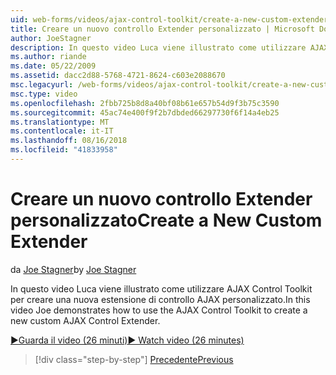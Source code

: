 ```yaml
---
uid: web-forms/videos/ajax-control-toolkit/create-a-new-custom-extender
title: Creare un nuovo controllo Extender personalizzato | Microsoft Docs
author: JoeStagner
description: In questo video Luca viene illustrato come utilizzare AJAX Control Toolkit per creare una nuova estensione di controllo AJAX personalizzato.
ms.author: riande
ms.date: 05/22/2009
ms.assetid: dacc2d88-5768-4721-8624-c603e2088670
msc.legacyurl: /web-forms/videos/ajax-control-toolkit/create-a-new-custom-extender
msc.type: video
ms.openlocfilehash: 2fbb725b8d8a40bf08b61e657b54d9f3b75c3590
ms.sourcegitcommit: 45ac74e400f9f2b7dbded66297730f6f14a4eb25
ms.translationtype: MT
ms.contentlocale: it-IT
ms.lasthandoff: 08/16/2018
ms.locfileid: "41833958"
---
```

<a name="create-a-new-custom-extender"></a><span data-ttu-id="25b87-103">Creare un nuovo controllo Extender personalizzato</span><span class="sxs-lookup"><span data-stu-id="25b87-103">Create a New Custom Extender</span></span>
====================
<span data-ttu-id="25b87-104">da [Joe Stagner](https://github.com/JoeStagner)</span><span class="sxs-lookup"><span data-stu-id="25b87-104">by [Joe Stagner](https://github.com/JoeStagner)</span></span>

<span data-ttu-id="25b87-105">In questo video Luca viene illustrato come utilizzare AJAX Control Toolkit per creare una nuova estensione di controllo AJAX personalizzato.</span><span class="sxs-lookup"><span data-stu-id="25b87-105">In this video Joe demonstrates how to use the AJAX Control Toolkit to create a new custom AJAX Control Extender.</span></span>

[<span data-ttu-id="25b87-106">&#9654;Guarda il video (26 minuti)</span><span class="sxs-lookup"><span data-stu-id="25b87-106">&#9654; Watch video (26 minutes)</span></span>](https://channel9.msdn.com/Blogs/ASP-NET-Site-Videos/create-a-new-custom-extender)

> [!div class="step-by-step"]
> [<span data-ttu-id="25b87-107">Precedente</span><span class="sxs-lookup"><span data-stu-id="25b87-107">Previous</span></span>](editor-control-custom.md)
